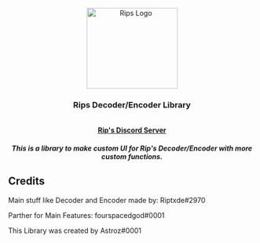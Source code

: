 <p align="center">
  <a href="https://riptxde.dev/">
    <img src="https://cdn.discordapp.com/attachments/727216422987628659/742939195881816104/RipsLogo.png" alt="Rips Logo" width="185" height="165">
  </a>
</p>
<h3 align="center">Rips Decoder/Encoder Library</h3>
<p align="center">  
  <br>
  <a href="https://discord.gg/5HmepGK"><strong>Rip's Discord Server</strong></a>
</p>

<h5 align="center">This is a library to make custom UI for Rip's Decoder/Encoder with more custom functions.</h5>
 
 
## Credits 

Main stuff like Decoder and Encoder made by: Riptxde#2970

Parther for Main Features: fourspacedgod#0001

This Library was created by Astroz#0001
